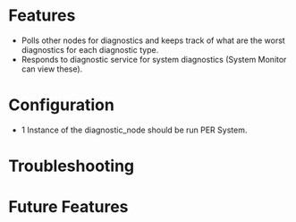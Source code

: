 # Features
* Polls other nodes for diagnostics and keeps track of what are the worst diagnostics for each diagnostic type.
* Responds to diagnostic service for system diagnostics (System Monitor can view these).

# Configuration
* 1 Instance of the diagnostic_node should be run PER System.

# Troubleshooting

# Future Features